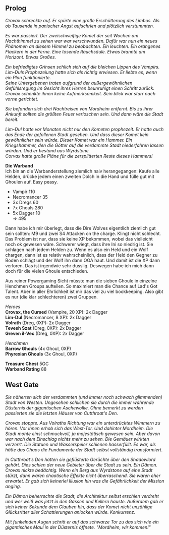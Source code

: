 ## Prolog
*Crovax schreckte auf. Er spürte eine große Erschütterung des Limbus. Als ob Tausende in panischer Angst aufschrien und plötzlich verstummten.*  

*Es war passiert. Der zweischweifige Komet der seit Wochen am Nachthimmel zu sehen war war verschwunden. Dafür war nun ein neues Phänomen an diesem Himmel zu beobachten. Ein leuchten. Ein orangenes Flackern in der Ferne. Eine tosende Rauchsäule. Etwas brannte am Horizont. Etwas Großes.*  

*Ein befriedigtes Grinsen schlich sich auf die bleichen Lippen des Vampirs. Lim-Duls Prophezeiung hatte sich als richtig erwiesen. Er liebte es, wenn ein Plan funktionierte.*  
*Seine Untergebenen traten aufgrund der außergewöhnlichen Gefühlsregung im Gesicht ihres Herren beunruhigt einen Schritt zurück. Crovax schenkte ihnen keine Aufmerksamkeit. Sein blick war starr nach vorne gerichtet.*  

*Sie befanden sich drei Nachtreisen von Mordheim entfernt. Bis zu ihrer Ankunft sollten die größten Feuer verloschen sein. Und dann wäre die Stadt bereit.*  

*Lim-Dul hatte vor Monaten nicht nur den Kometen prophezeit. Er hatte auch das Ende der gefallenen Stadt gesehen. Und dass dieser Komet kein gewöhnlicher sein würde. Dieser Komet war ein Hammer. Ein Kriegshammer, den die Götter auf die verdammte Stadt niederfahren lassen würden. Und er bestand aus Wyrdstone.*  
*Corvax hatte große Pläne für die zersplitterten Reste dieses Hammers!*  

**Die Warband**  
Ich bin an die Warbanderstellung ziemlich naiv herangegangen: Kaufe alle Helden, drücke jedem einen zweiten Dolch in die Hand und fülle gut mit Ghoulen auf. Easy peasy.   

-	Vampir 110  
-	Necromancer 35
-	3x Dregs 60
-	7x Ghouls 280
-	5x Dagger 10  
=> 495

Dann habe ich mir überlegt, dass die Dire Wolves eigentlich ziemlich gut sein sollten: M9 und zwei S4 Attacken on the charge. Klingt nicht schlecht. Das Problem ist nur, dass sie keine XP bekommen, wobei das vielleicht noch ok gewesen wäre. Schwerer wiegt, dass ihre Ini so niedrig ist. Sie schlagen nach jedem Helden zu. Wenn es also ein Held und ein Wolf chargen, dann ist es relativ wahrscheinlich, dass der Held den Gegner zu Boden schlägt und der Wolf ihn dann OOA haut. Und damit ist die XP dann verloren. Das ist irgendwie sehr dusslig. Deswegen habe ich mich dann doch für die vielen Ghoule entschieden.  

Aus reiner Powergaming Sicht müsste man die sieben Ghoule in einzelne Henchmen Groups aufteilen. So maximiert man die Chance auf Lad's Got Talent. Aber in aller Ehrlichkeit ist mir das viel zu viel bookkeeping. Also gibt es nur (die klar schlechteren) zwei Gruppen.  

*Heroes*  
**Crovax, the Cursed** (Vampire, 20 XP): 2x Dagger  
**Lim-Dul** (Necromancer, 8 XP): 2x Dagger  
**Volrath** (Dreg, 0XP): 2x Dagger  
**Tevesh Szat** (Dreg, 0XP): 2x Dagger  
**Greven il-Vec** (Dreg, 0XP): 2x Dagger  

*Henchmen*  
**Barrow Ghouls** (4x Ghoul, 0XP)  
**Phyrexian Ghouls** (3x Ghoul, 0XP)  

**Treasure Chest** 5GC  
**Warband Rating** 88  


## West Gate  
*Sie näherten sich der verdammten (und immer noch schwach glimmenden) Stadt von Westen. Ungesehen schlichen sie durch die immer währende Düsternis der gigantischen Aschewolke. Ohne bemerkt zu werden passierten sie die letzten Häuser von Cutthroat's Den.*  

*Crovax stoppte. Aus Volraths Richtung war ein unterdrücktes Wimmern zu hören. Vor ihnen erhob sich das West-Tor. Und dahinter Mordheim. Die Stadt mohte einst schmuckvoll, ja majestätisch gewesen sein. Aber davon war nach dem Einschlag nichts mehr zu sehen. Die Gemäuer wirkten verzerrt. Die Statuen und Wasserspeier schienen hasserfüllt. Es war, als hätte das Chaos die Fundamente der Stadt selbst vollständig transformiert.*  

*In Cutthroat's Den hatten sie geflüsterte Gerüchte über den Shadowlord gehört. Dies schien der neue Gebieter über die Stadt zu sein. Ein Dämon.*  
*Crovax nickte bedächtig. Wenn ein Berg aus Wyrdstone auf eine Stadt stürzt, dann waren chaotische Effekte nicht überraschend. Sie waren eher erwartet. Er gab sich keinerlei Illusion hin was die Gefährlichkeit der Mission anging.*  

*Ein Dämon beherrschte die Stadt, die Architektur selbst erschien verdreht und wer weiß was jetzt in den Gassen und Kellern hauste. Außerdem gab er sich keiner Sekunde dem Glauben hin, dass der Komet nicht unzählige Glücksritter aller Schattierungen anlocken würde. Konkurrenz.*  

*Mit funkelnden Augen schritt er auf das schwarze Tor zu das sich wie ein gigantisches Maul in der Düsternis öffnete. "Mordheim, wir kommen!"*
